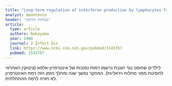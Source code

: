 ```yaml
---
title: "Long-term regulation of interferon production by lymphocytes from children inoculated with live measles virus vaccine"
analyst: amantonio
header: 'בטיחות החיסון'
article:
  type: article
  authors: Nakayama
  year: 1988
  journal: J Infect Dis
  link: https://www.ncbi.nlm.nih.gov/pubmed/3143767
  pubmed: 3143767
---
```


לילדים שחוסנו נגד חצבת נרשמו רמות נמוכות של אינטרפרון-אלפא (ציטוקין האחראי לחסינות מפני מחלות ויראליות). המחקר נמשך שנה ומהלך הזמן הזה רמת האינטרפרון לא חזרה לרמה ההתחלתית.
